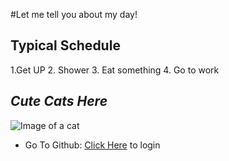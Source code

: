 #Let me tell you about my day!

## Typical Schedule
1.Get UP
2. Shower
3. Eat something
4. Go to work

## **_Cute Cats Here_**

![Image of a cat](https://www.catster.com/wp-content/uploads/2018/05/A-gray-cat-crying-looking-upset.jpg)

* Go To Github: [Click Here](https://github.com) to login
